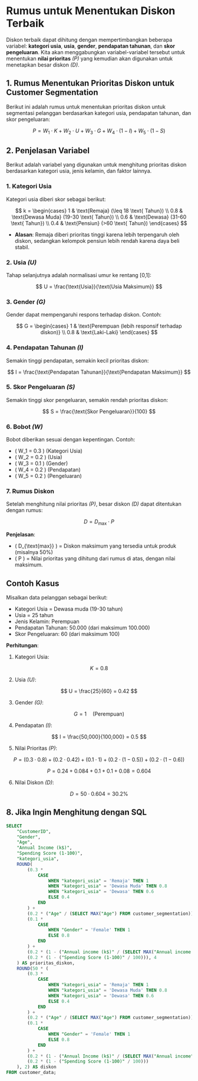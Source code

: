 # Rumus untuk Menentukan Diskon Terbaik

Diskon terbaik dapat dihitung dengan mempertimbangkan beberapa variabel: **kategori usia**, **usia**, **gender**, **pendapatan tahunan**, dan **skor pengeluaran**. Kita akan menggabungkan variabel-variabel tersebut untuk menentukan **nilai prioritas** *(P)* yang kemudian akan digunakan untuk menetapkan besar diskon *(D)*.

## 1. Rumus Menentukan Prioritas Diskon untuk Customer Segmentation

Berikut ini adalah rumus untuk menentukan prioritas diskon untuk segmentasi pelanggan berdasarkan kategori usia, pendapatan tahunan, dan skor pengeluaran:

$$
P = W_1 \cdot K + W_2 \cdot U + W_3 \cdot G + W_4 \cdot (1 - I) + W_5 \cdot (1 - S)
$$

## 2. Penjelasan Variabel

Berikut adalah variabel yang digunakan untuk menghitung prioritas diskon berdasarkan kategori usia, jenis kelamin, dan faktor lainnya.

### 1. Kategori Usia

Kategori usia diberi skor sebagai berikut:

$$ 
k = 
\begin{cases} 
1 & \text{Remaja} (\leq 18 \text{ Tahun}) \\
0.8 & \text{Dewasa Muda} (19-30 \text{ Tahun}) \\
0.6 & \text{Dewasa} (31-60 \text{ Tahun}) \\
0.4 & \text{Pensiun} (>60 \text{ Tahun})
\end{cases}
$$

- **Alasan**: Remaja diberi prioritas tinggi karena lebih terpengaruh oleh diskon, sedangkan kelompok pensiun lebih rendah karena daya beli stabil.

### 2. Usia *(U)*

Tahap selanjutnya adalah normalisasi umur ke rentang [0,1]:

$$
U = \frac{\text{Usia}}{\text{Usia Maksimum}}
$$

### 3. Gender *(G)*

Gender dapat mempengaruhi respons terhadap diskon. Contoh:

$$
G = 
\begin{cases} 
1 & \text{Perempuan (lebih responsif terhadap diskon)} \\
0.8 & \text{Laki-Laki}
\end{cases}
$$

### 4. Pendapatan Tahunan *(I)*

Semakin tinggi pendapatan, semakin kecil prioritas diskon:

$$
I = \frac{\text{Pendapatan Tahunan}}{\text{Pendapatan Maksimum}}
$$

### 5. Skor Pengeluaran *(S)*

Semakin tinggi skor pengeluaran, semakin rendah prioritas diskon:

$$
S = \frac{\text{Skor Pengeluaran}}{100}
$$

### 6. Bobot *(W)*

Bobot diberikan sesuai dengan kepentingan. Contoh:

- \( W_1 = 0.3 \) (Kategori Usia)
- \( W_2 = 0.2 \) (Usia)
- \( W_3 = 0.1 \) (Gender)
- \( W_4 = 0.2 \) (Pendapatan)
- \( W_5 = 0.2 \) (Pengeluaran)

### 7. Rumus Diskon

Setelah menghitung nilai prioritas *(P)*, besar diskon *(D)* dapat ditentukan dengan rumus:

$$
D = D_{\text{max}} \cdot P
$$

**Penjelasan**:

- \( D_{\text{max}} \) = Diskon maksimum yang tersedia untuk produk (misalnya 50%)
- \( P \) = Nilai prioritas yang dihitung dari rumus di atas, dengan nilai maksimum.

## Contoh Kasus

Misalkan data pelanggan sebagai berikut:

- Kategori Usia = Dewasa muda (19-30 tahun)
- Usia = 25 tahun 
- Jenis Kelamin: Perempuan 
- Pendapatan Tahunan: 50.000 (dari maksimum 100.000) 
- Skor Pengeluaran: 60 (dari maksimum 100)

**Perhitungan**:

1. Kategori Usia:

$$
K = 0.8
$$

2. Usia *(U)*:

$$
U = \frac{25}{60} = 0.42
$$

3. Gender *(G)*:

$$
G = 1 \quad (\text{Perempuan})
$$

4. Pendapatan *(I)*:

$$
I = \frac{50,000}{100,000} = 0.5
$$

5. Nilai Prioritas *(P)*:

$$
P = (0.3 \cdot 0.8) + (0.2 \cdot 0.42) + (0.1 \cdot 1) + (0.2 \cdot (1 - 0.5)) + (0.2 \cdot (1 - 0.6))
$$

$$
P = 0.24 + 0.084 + 0.1 + 0.1 + 0.08 = 0.604
$$

6. Nilai Diskon *(D)*:

$$
D = 50 \cdot 0.604 = 30.2\%
$$

## 8. Jika Ingin Menghitung dengan SQL

```sql
SELECT 
    "CustomerID",
    "Gender",
    "Age",
    "Annual Income (k$)",
    "Spending Score (1-100)",
    "kategori_usia",
    ROUND(
        (0.3 * 
            CASE 
                WHEN "kategori_usia" = 'Remaja' THEN 1 
                WHEN "kategori_usia" = 'Dewasa Muda' THEN 0.8 
                WHEN "kategori_usia" = 'Dewasa' THEN 0.6 
                ELSE 0.4 
            END
        ) + 
        (0.2 * ("Age" / (SELECT MAX("Age") FROM customer_segmentation))) + 
        (0.1 * 
            CASE 
                WHEN "Gender" = 'Female' THEN 1 
                ELSE 0.8 
            END
        ) + 
        (0.2 * (1 - ("Annual income (k$)" / (SELECT MAX("Annual income (k$)") FROM customer_segmentation)))) + 
        (0.2 * (1 - ("Spending Score (1-100)" / 100))), 4
    ) AS prioritas_diskon,
    ROUND(50 * (
        (0.3 * 
            CASE 
                WHEN "kategori_usia" = 'Remaja' THEN 1 
                WHEN "kategori_usia" = 'Dewasa Muda' THEN 0.8 
                WHEN "kategori_usia" = 'Dewasa' THEN 0.6 
                ELSE 0.4 
            END
        ) + 
        (0.2 * ("Age" / (SELECT MAX("Age") FROM customer_segmentation))) + 
        (0.1 * 
            CASE 
                WHEN "Gender" = 'Female' THEN 1 
                ELSE 0.8 
            END
        ) + 
        (0.2 * (1 - ("Annual Income (k$)" / (SELECT MAX("Annual income") FROM customer_segmentation)))) + 
        (0.2 * (1 - ("Spending Score (1-100)" / 100)))
    ), 2) AS diskon
FROM customer_data;
